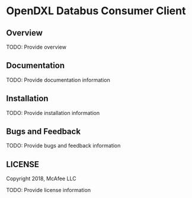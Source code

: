 # OpenDXL Databus Consumer Client

## Overview

TODO: Provide overview

## Documentation

TODO: Provide documentation information

## Installation

TODO: Provide installation information

## Bugs and Feedback

TODO: Provide bugs and feedback information

## LICENSE

Copyright 2018, McAfee LLC

TODO: Provide license information
